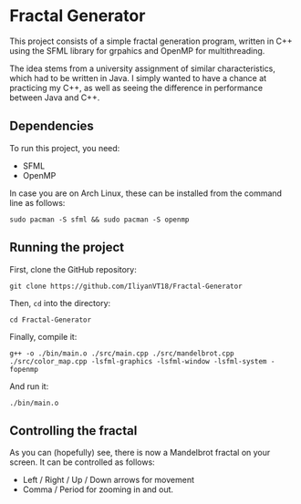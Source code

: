 # Fractal Generator
This project consists of a simple fractal generation program, written in C++ using the SFML library for grpahics 
and OpenMP for multithreading. 

The idea stems from a university assignment of similar characteristics, which had to be written in Java. I simply 
wanted to have a chance at practicing my C++, as well as seeing the difference in performance between Java and C++.

## Dependencies 
To run this project, you need:
- SFML
- OpenMP

In case you are on Arch Linux, these can be installed from the command line as follows:
```
sudo pacman -S sfml && sudo pacman -S openmp
```

## Running the project 
First, clone the GitHub repository:
```
git clone https://github.com/IliyanVT18/Fractal-Generator 
```

Then, `cd` into the directory:
```
cd Fractal-Generator
```

Finally, compile it: 
```
g++ -o ./bin/main.o ./src/main.cpp ./src/mandelbrot.cpp  ./src/color_map.cpp -lsfml-graphics -lsfml-window -lsfml-system -fopenmp
```

And run it:
```
./bin/main.o
```

## Controlling the fractal 
As you can (hopefully) see, there is now a Mandelbrot fractal on your screen. It can be controlled as follows:
- Left / Right / Up / Down arrows for movement 
- Comma / Period for zooming in and out.
